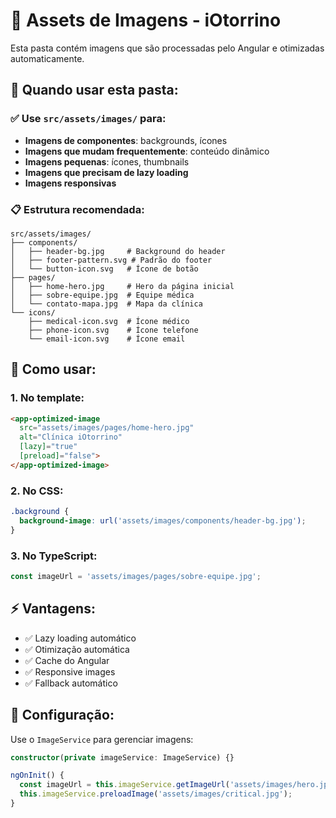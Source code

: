 # 📁 Assets de Imagens - iOtorrino

Esta pasta contém imagens que são processadas pelo Angular e otimizadas automaticamente.

## 🎯 **Quando usar esta pasta:**

### ✅ **Use `src/assets/images/` para:**
- **Imagens de componentes**: backgrounds, ícones
- **Imagens que mudam frequentemente**: conteúdo dinâmico
- **Imagens pequenas**: ícones, thumbnails
- **Imagens que precisam de lazy loading**
- **Imagens responsivas**

### 📋 **Estrutura recomendada:**
```
src/assets/images/
├── components/
│   ├── header-bg.jpg     # Background do header
│   ├── footer-pattern.svg # Padrão do footer
│   └── button-icon.svg   # Ícone de botão
├── pages/
│   ├── home-hero.jpg     # Hero da página inicial
│   ├── sobre-equipe.jpg  # Equipe médica
│   └── contato-mapa.jpg  # Mapa da clínica
└── icons/
    ├── medical-icon.svg  # Ícone médico
    ├── phone-icon.svg    # Ícone telefone
    └── email-icon.svg    # Ícone email
```

## 🚀 **Como usar:**

### **1. No template:**
```html
<app-optimized-image 
  src="assets/images/pages/home-hero.jpg"
  alt="Clínica iOtorrino"
  [lazy]="true"
  [preload]="false">
</app-optimized-image>
```

### **2. No CSS:**
```css
.background {
  background-image: url('assets/images/components/header-bg.jpg');
}
```

### **3. No TypeScript:**
```typescript
const imageUrl = 'assets/images/pages/sobre-equipe.jpg';
```

## ⚡ **Vantagens:**
- ✅ Lazy loading automático
- ✅ Otimização automática
- ✅ Cache do Angular
- ✅ Responsive images
- ✅ Fallback automático

## 🔧 **Configuração:**
Use o `ImageService` para gerenciar imagens:
```typescript
constructor(private imageService: ImageService) {}

ngOnInit() {
  const imageUrl = this.imageService.getImageUrl('assets/images/hero.jpg');
  this.imageService.preloadImage('assets/images/critical.jpg');
}
```



